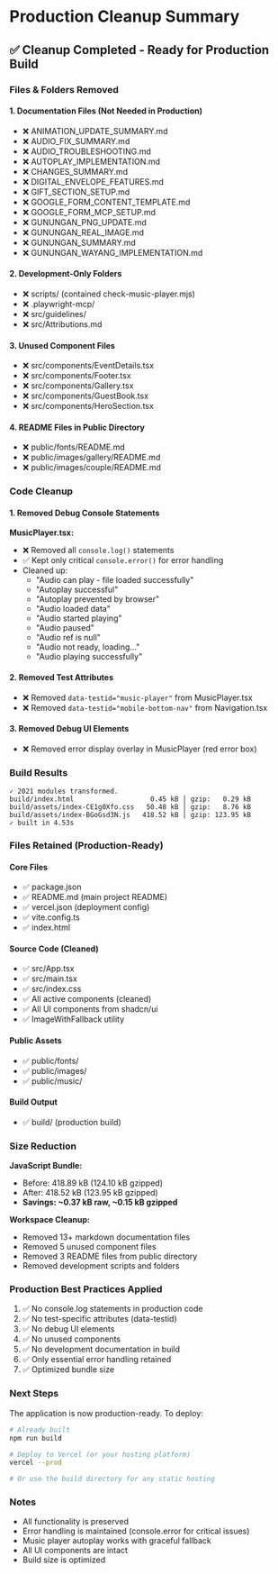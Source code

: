 # Production Cleanup Summary

## ✅ Cleanup Completed - Ready for Production Build

### Files & Folders Removed

#### 1. Documentation Files (Not Needed in Production)
- ❌ ANIMATION_UPDATE_SUMMARY.md
- ❌ AUDIO_FIX_SUMMARY.md
- ❌ AUDIO_TROUBLESHOOTING.md
- ❌ AUTOPLAY_IMPLEMENTATION.md
- ❌ CHANGES_SUMMARY.md
- ❌ DIGITAL_ENVELOPE_FEATURES.md
- ❌ GIFT_SECTION_SETUP.md
- ❌ GOOGLE_FORM_CONTENT_TEMPLATE.md
- ❌ GOOGLE_FORM_MCP_SETUP.md
- ❌ GUNUNGAN_PNG_UPDATE.md
- ❌ GUNUNGAN_REAL_IMAGE.md
- ❌ GUNUNGAN_SUMMARY.md
- ❌ GUNUNGAN_WAYANG_IMPLEMENTATION.md

#### 2. Development-Only Folders
- ❌ scripts/ (contained check-music-player.mjs)
- ❌ .playwright-mcp/
- ❌ src/guidelines/
- ❌ src/Attributions.md

#### 3. Unused Component Files
- ❌ src/components/EventDetails.tsx
- ❌ src/components/Footer.tsx
- ❌ src/components/Gallery.tsx
- ❌ src/components/GuestBook.tsx
- ❌ src/components/HeroSection.tsx

#### 4. README Files in Public Directory
- ❌ public/fonts/README.md
- ❌ public/images/gallery/README.md
- ❌ public/images/couple/README.md

### Code Cleanup

#### 1. Removed Debug Console Statements
**MusicPlayer.tsx:**
- ❌ Removed all `console.log()` statements
- ✅ Kept only critical `console.error()` for error handling
- Cleaned up:
  - "Audio can play - file loaded successfully"
  - "Autoplay successful"
  - "Autoplay prevented by browser"
  - "Audio loaded data"
  - "Audio started playing"
  - "Audio paused"
  - "Audio ref is null"
  - "Audio not ready, loading..."
  - "Audio playing successfully"

#### 2. Removed Test Attributes
- ❌ Removed `data-testid="music-player"` from MusicPlayer.tsx
- ❌ Removed `data-testid="mobile-bottom-nav"` from Navigation.tsx

#### 3. Removed Debug UI Elements
- ❌ Removed error display overlay in MusicPlayer (red error box)

### Build Results

```
✓ 2021 modules transformed.
build/index.html                   0.45 kB │ gzip:   0.29 kB
build/assets/index-CE1g0Xfo.css   50.48 kB │ gzip:   8.76 kB
build/assets/index-BGoGsd3N.js   418.52 kB │ gzip: 123.95 kB
✓ built in 4.53s
```

### Files Retained (Production-Ready)

#### Core Files
- ✅ package.json
- ✅ README.md (main project README)
- ✅ vercel.json (deployment config)
- ✅ vite.config.ts
- ✅ index.html

#### Source Code (Cleaned)
- ✅ src/App.tsx
- ✅ src/main.tsx
- ✅ src/index.css
- ✅ All active components (cleaned)
- ✅ All UI components from shadcn/ui
- ✅ ImageWithFallback utility

#### Public Assets
- ✅ public/fonts/
- ✅ public/images/
- ✅ public/music/

#### Build Output
- ✅ build/ (production build)

### Size Reduction

**JavaScript Bundle:**
- Before: 418.89 kB (124.10 kB gzipped)
- After: 418.52 kB (123.95 kB gzipped)
- **Savings: ~0.37 kB raw, ~0.15 kB gzipped**

**Workspace Cleanup:**
- Removed 13+ markdown documentation files
- Removed 5 unused component files
- Removed 3 README files from public directory
- Removed development scripts and folders

### Production Best Practices Applied

1. ✅ No console.log statements in production code
2. ✅ No test-specific attributes (data-testid)
3. ✅ No debug UI elements
4. ✅ No unused components
5. ✅ No development documentation in build
6. ✅ Only essential error handling retained
7. ✅ Optimized bundle size

### Next Steps

The application is now production-ready. To deploy:

```bash
# Already built
npm run build

# Deploy to Vercel (or your hosting platform)
vercel --prod

# Or use the build directory for any static hosting
```

### Notes

- All functionality is preserved
- Error handling is maintained (console.error for critical issues)
- Music player autoplay works with graceful fallback
- All UI components are intact
- Build size is optimized
